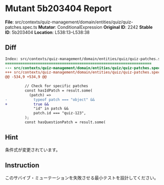 # Mutant 5b203404 Report

**File**: src/contexts/quiz-management/domain/entities/quiz/quiz-patches.spec.ts
**Mutator**: ConditionalExpression
**Original ID**: 2242
**Stable ID**: 5b203404
**Location**: L538:13–L538:38

## Diff

```diff
Index: src/contexts/quiz-management/domain/entities/quiz/quiz-patches.spec.ts
===================================================================
--- src/contexts/quiz-management/domain/entities/quiz/quiz-patches.spec.ts	original
+++ src/contexts/quiz-management/domain/entities/quiz/quiz-patches.spec.ts	mutated #2242
@@ -534,9 +534,9 @@
 
         // Check for specific patches
         const hasIdPatch = result.some(
           (patch) =>
-            typeof patch === "object" &&
+            true &&
             "id" in patch &&
             patch.id === "quiz-123",
         );
         const hasQuestionPatch = result.some(
```

## Hint

条件式が変更されています。

## Instruction

このサバイブ・ミューテーションを失敗させる最小テストを設計してください。
